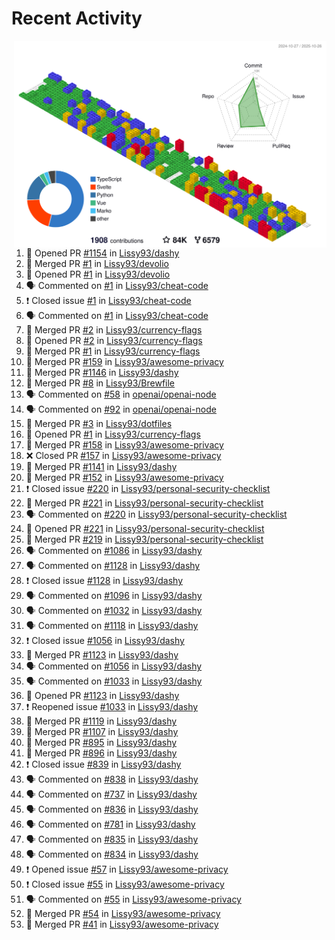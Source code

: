# Recent Activity

<!-- Summary card -->
<a href="https://github.com/Lissy93/Lissy93/blob/master/METRICS.md">
  <img
    align="right"
    width="500"
    alt="Profile data, generated with yoshi389111/github-profile-3d-contrib"
    src="https://raw.githubusercontent.com/Lissy93/Lissy93/master/profile-3d-contrib/profile-gitblock.svg"
  />
</a>

<!--START_SECTION:activity-->
1. 💪 Opened PR [#1154](https://github.com/Lissy93/dashy/pull/1154) in [Lissy93/dashy](https://github.com/Lissy93/dashy)
2. 🎉 Merged PR [#1](https://github.com/Lissy93/devolio/pull/1) in [Lissy93/devolio](https://github.com/Lissy93/devolio)
3. 💪 Opened PR [#1](https://github.com/Lissy93/devolio/pull/1) in [Lissy93/devolio](https://github.com/Lissy93/devolio)
4. 🗣 Commented on [#1](https://github.com/Lissy93/cheat-code/issues/1) in [Lissy93/cheat-code](https://github.com/Lissy93/cheat-code)
5. ❗️ Closed issue [#1](https://github.com/Lissy93/cheat-code/issues/1) in [Lissy93/cheat-code](https://github.com/Lissy93/cheat-code)
6. 🗣 Commented on [#1](https://github.com/Lissy93/cheat-code/issues/1) in [Lissy93/cheat-code](https://github.com/Lissy93/cheat-code)
7. 🎉 Merged PR [#2](https://github.com/Lissy93/currency-flags/pull/2) in [Lissy93/currency-flags](https://github.com/Lissy93/currency-flags)
8. 💪 Opened PR [#2](https://github.com/Lissy93/currency-flags/pull/2) in [Lissy93/currency-flags](https://github.com/Lissy93/currency-flags)
9. 🎉 Merged PR [#1](https://github.com/Lissy93/currency-flags/pull/1) in [Lissy93/currency-flags](https://github.com/Lissy93/currency-flags)
10. 🎉 Merged PR [#159](https://github.com/Lissy93/awesome-privacy/pull/159) in [Lissy93/awesome-privacy](https://github.com/Lissy93/awesome-privacy)
11. 🎉 Merged PR [#1146](https://github.com/Lissy93/dashy/pull/1146) in [Lissy93/dashy](https://github.com/Lissy93/dashy)
12. 🎉 Merged PR [#8](https://github.com/Lissy93/Brewfile/pull/8) in [Lissy93/Brewfile](https://github.com/Lissy93/Brewfile)
13. 🗣 Commented on [#58](https://github.com/openai/openai-node/issues/58) in [openai/openai-node](https://github.com/openai/openai-node)
14. 🗣 Commented on [#92](https://github.com/openai/openai-node/issues/92) in [openai/openai-node](https://github.com/openai/openai-node)
15. 🎉 Merged PR [#3](https://github.com/Lissy93/dotfiles/pull/3) in [Lissy93/dotfiles](https://github.com/Lissy93/dotfiles)
16. 💪 Opened PR [#1](https://github.com/Lissy93/currency-flags/pull/1) in [Lissy93/currency-flags](https://github.com/Lissy93/currency-flags)
17. 🎉 Merged PR [#158](https://github.com/Lissy93/awesome-privacy/pull/158) in [Lissy93/awesome-privacy](https://github.com/Lissy93/awesome-privacy)
18. ❌ Closed PR [#157](https://github.com/Lissy93/awesome-privacy/pull/157) in [Lissy93/awesome-privacy](https://github.com/Lissy93/awesome-privacy)
19. 🎉 Merged PR [#1141](https://github.com/Lissy93/dashy/pull/1141) in [Lissy93/dashy](https://github.com/Lissy93/dashy)
20. 🎉 Merged PR [#152](https://github.com/Lissy93/awesome-privacy/pull/152) in [Lissy93/awesome-privacy](https://github.com/Lissy93/awesome-privacy)
21. ❗️ Closed issue [#220](https://github.com/Lissy93/personal-security-checklist/issues/220) in [Lissy93/personal-security-checklist](https://github.com/Lissy93/personal-security-checklist)
22. 🎉 Merged PR [#221](https://github.com/Lissy93/personal-security-checklist/pull/221) in [Lissy93/personal-security-checklist](https://github.com/Lissy93/personal-security-checklist)
23. 🗣 Commented on [#220](https://github.com/Lissy93/personal-security-checklist/issues/220) in [Lissy93/personal-security-checklist](https://github.com/Lissy93/personal-security-checklist)
24. 💪 Opened PR [#221](https://github.com/Lissy93/personal-security-checklist/pull/221) in [Lissy93/personal-security-checklist](https://github.com/Lissy93/personal-security-checklist)
25. 🎉 Merged PR [#219](https://github.com/Lissy93/personal-security-checklist/pull/219) in [Lissy93/personal-security-checklist](https://github.com/Lissy93/personal-security-checklist)
26. 🗣 Commented on [#1086](https://github.com/Lissy93/dashy/issues/1086) in [Lissy93/dashy](https://github.com/Lissy93/dashy)
27. 🗣 Commented on [#1128](https://github.com/Lissy93/dashy/issues/1128) in [Lissy93/dashy](https://github.com/Lissy93/dashy)
28. ❗️ Closed issue [#1128](https://github.com/Lissy93/dashy/issues/1128) in [Lissy93/dashy](https://github.com/Lissy93/dashy)
29. 🗣 Commented on [#1096](https://github.com/Lissy93/dashy/issues/1096) in [Lissy93/dashy](https://github.com/Lissy93/dashy)
30. 🗣 Commented on [#1032](https://github.com/Lissy93/dashy/issues/1032) in [Lissy93/dashy](https://github.com/Lissy93/dashy)
31. 🗣 Commented on [#1118](https://github.com/Lissy93/dashy/issues/1118) in [Lissy93/dashy](https://github.com/Lissy93/dashy)
32. ❗️ Closed issue [#1056](https://github.com/Lissy93/dashy/issues/1056) in [Lissy93/dashy](https://github.com/Lissy93/dashy)
33. 🎉 Merged PR [#1123](https://github.com/Lissy93/dashy/pull/1123) in [Lissy93/dashy](https://github.com/Lissy93/dashy)
34. 🗣 Commented on [#1056](https://github.com/Lissy93/dashy/issues/1056) in [Lissy93/dashy](https://github.com/Lissy93/dashy)
35. 🗣 Commented on [#1033](https://github.com/Lissy93/dashy/issues/1033) in [Lissy93/dashy](https://github.com/Lissy93/dashy)
36. 💪 Opened PR [#1123](https://github.com/Lissy93/dashy/pull/1123) in [Lissy93/dashy](https://github.com/Lissy93/dashy)
37. ❗️ Reopened issue [#1033](https://github.com/Lissy93/dashy/issues/1033) in [Lissy93/dashy](https://github.com/Lissy93/dashy)
38. 🎉 Merged PR [#1119](https://github.com/Lissy93/dashy/pull/1119) in [Lissy93/dashy](https://github.com/Lissy93/dashy)
39. 🎉 Merged PR [#1107](https://github.com/Lissy93/dashy/pull/1107) in [Lissy93/dashy](https://github.com/Lissy93/dashy)
40. 🎉 Merged PR [#895](https://github.com/Lissy93/dashy/pull/895) in [Lissy93/dashy](https://github.com/Lissy93/dashy)
41. 🎉 Merged PR [#896](https://github.com/Lissy93/dashy/pull/896) in [Lissy93/dashy](https://github.com/Lissy93/dashy)
42. ❗️ Closed issue [#839](https://github.com/Lissy93/dashy/issues/839) in [Lissy93/dashy](https://github.com/Lissy93/dashy)
43. 🗣 Commented on [#838](https://github.com/Lissy93/dashy/issues/838) in [Lissy93/dashy](https://github.com/Lissy93/dashy)
44. 🗣 Commented on [#737](https://github.com/Lissy93/dashy/issues/737) in [Lissy93/dashy](https://github.com/Lissy93/dashy)
45. 🗣 Commented on [#836](https://github.com/Lissy93/dashy/issues/836) in [Lissy93/dashy](https://github.com/Lissy93/dashy)
46. 🗣 Commented on [#781](https://github.com/Lissy93/dashy/issues/781) in [Lissy93/dashy](https://github.com/Lissy93/dashy)
47. 🗣 Commented on [#835](https://github.com/Lissy93/dashy/issues/835) in [Lissy93/dashy](https://github.com/Lissy93/dashy)
48. 🗣 Commented on [#834](https://github.com/Lissy93/dashy/issues/834) in [Lissy93/dashy](https://github.com/Lissy93/dashy)
49. ❗️ Opened issue [#57](https://github.com/Lissy93/awesome-privacy/issues/57) in [Lissy93/awesome-privacy](https://github.com/Lissy93/awesome-privacy)
50. ❗️ Closed issue [#55](https://github.com/Lissy93/awesome-privacy/issues/55) in [Lissy93/awesome-privacy](https://github.com/Lissy93/awesome-privacy)
51. 🗣 Commented on [#55](https://github.com/Lissy93/awesome-privacy/issues/55) in [Lissy93/awesome-privacy](https://github.com/Lissy93/awesome-privacy)
52. 🎉 Merged PR [#54](https://github.com/Lissy93/awesome-privacy/pull/54) in [Lissy93/awesome-privacy](https://github.com/Lissy93/awesome-privacy)
53. 🎉 Merged PR [#41](https://github.com/Lissy93/awesome-privacy/pull/41) in [Lissy93/awesome-privacy](https://github.com/Lissy93/awesome-privacy)
<!--END_SECTION:activity-->

